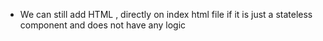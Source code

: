 - We can still add HTML , directly on index html file if it is just a stateless component and does not have any logic
